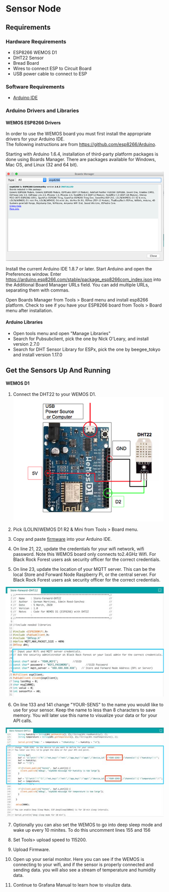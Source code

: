 # Sensor Node

## Requirements

### Hardware Requirements
* ESP8266 WEMOS D1
* DHT22 Sensor
* Bread Board
* Wires to connect ESP to Circuit Board
* USB power cable to connect to ESP

### Software Requirements
* [Arduino IDE](https://www.arduino.cc/en/Main/Software)

### Arduino Drivers and Libraries

#### WEMOS ESP8266 Drivers 

In order to use the WEMOS board you must first install the appropriate drivers for your Arduino IDE.  
The following instructions are from https://github.com/esp8266/Arduino.

Starting with Arduino 1.6.4, installation of third-party platform packages is done using Boards Manager. There are packages available for Windows, Mac OS, and Linux (32 and 64 bit).

![Board Manager](./images/Arduino-BoardManager-esp8266.png) 

Install the current Arduino IDE 1.8.7 or later.
Start Arduino and open the Preferences window. Enter https://arduino.esp8266.com/stable/package_esp8266com_index.json into the Additional Board Manager URLs field. You can add multiple URLs, separating them with commas.

Open Boards Manager from Tools > Board menu and install esp8266 platform.
Check to see if you have your ESP8266 board from Tools > Board menu after installation.

#### Arduino Libraries
- Open tools menu and open "Manage Libraries"
- Search for Pubsubclient, pick the one by Nick O'Leary, and install version 2.7.0
- Search for DHT Sensor Library for ESPx, pick the one by beegee_tokyo and install version 1.17.0


## Get the Sensors Up And Running
#### WEMOS D1

1. Connect the DHT22 to your WEMOS D1.  
![WEMOS-D1-DHT22-Schematic](./images/WEMOS-D1-DHT22-Schematic-2.png) 

2. Pick (LOLIN)WEMOS D1 R2 & Mini from Tools > Board menu.

3. Copy and paste [firmware](https://github.com/saycel/black-rock-forest-store-and-forward/blob/documentation/firmware/Store-Forward-DHT22/Store-Forward-DHT22.ino) into your Arduino IDE.

4. On line 21, 22, update the credentials for your wifi network, wifi password. Note this WEMOS board only connects to2.4GHz Wifi.  For Black Rock Forest users ask security officer for the correct credentials. 

5. On line 23, update the location of your MQTT server.  This can be the local Store and Forward Node Raspberry Pi, or the central server.  For Black Rock Forest users ask security officer for the correct credentials. 

![line21-21](./images/Arduino-1.jpg) 

6. On line 133 and 141 change "YOUR-SENS" to the name you wouldl like to use for your sensor.  Keep the name to less than 8 characters to save memory.  You will later use this name to visualize your data or for your API calls.  

![line133-134](./images/Arduino-2.jpg) 

7. Optionally you can also set the WEMOS to go into deep sleep mode and wake up every 10 minites. To do this uncomment lines 155 and 156 

8. Set Tools> upload speed to 115200.  

9. Upload Firmware.

10. Open up your serial monitor.  Here you can see if the WEMOS is connecting to your wifi, and if the sensor is properly connected and sending data. you will also see a stream of temperature and humidity data. 

11. Continue to Grafana Manual to learn how to visulize data.  
